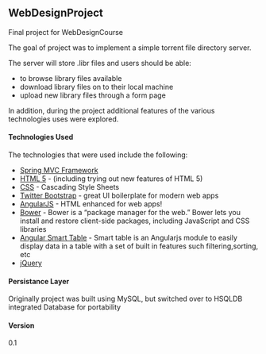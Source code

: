 
## WebDesignProject

Final project for WebDesignCourse

The goal of project was to implement a simple torrent file directory server. 

The server will store .libr files and users should be able:
    
- to browse library files available
- download library files on to their local machine
- upload new library files through a form page

In addition, during the project additional features of the various technologies uses were explored. 

#### Technologies Used 

The technologies that were used include the following:
* [Spring MVC Framework]
* [HTML 5] - (including trying out new features of HTML 5)
* [CSS] - Cascading Style Sheets
* [Twitter Bootstrap] - great UI boilerplate for modern web apps
* [AngularJS] - HTML enhanced for web apps!
* [Bower] - Bower is a “package manager for the web.” Bower lets you install and restore client-side packages, including JavaScript and CSS libraries
* [Angular Smart Table] - Smart table is an Angularjs module to easily display data in a table with a set of built in features such filtering,sorting, etc 
* [jQuery] 

#### Persistance Layer
 Originally project was built using MySQL, but switched over to HSQLDB integrated Database for portability
 
#### Version
0.1


[//]: # (These are reference links used in the body of this note and get stripped out when the markdown processor does its job. There is no need to format nicely because it shouldn't be seen. Thanks SO - http://stackoverflow.com/questions/4823468/store-comments-in-markdown-syntax)

   [node.js]: <http://nodejs.org>
   [Twitter Bootstrap]: <http://twitter.github.com/bootstrap/>
   [jQuery]: <http://jquery.com>
   [express]: <http://expressjs.com>
   [AngularJS]: <http://angularjs.org>
   [Gulp]: <http://gulpjs.com>
   [Angular Smart Table]: <https://lorenzofox3.github.io/smart-table-website/>
   [Bower]: <https://bower.io>
   [Spring MVC Framework]: <https://spring.io>
   [HTML 5]: <http://www.html5rocks.com/en/>
   [CSS]: <https://www.w3.org/Style/CSS/>
